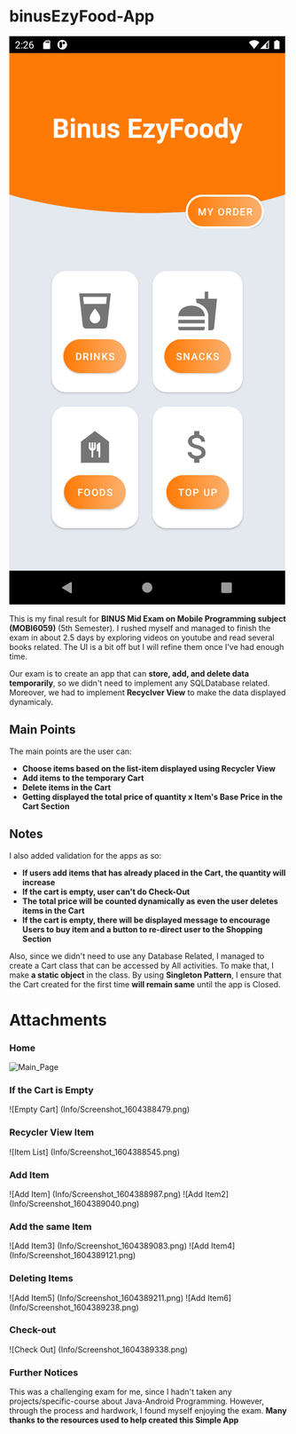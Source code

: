 # binusEzyFood-App

![Main_Page](Info/Screenshot_1604388414.png)

This is my final result for **BINUS Mid Exam on Mobile Programming subject (MOBI6059)** (5th Semester). I rushed myself and managed to finish the exam in about 2.5 days by exploring videos on youtube and read several books related. The UI is a bit off but I will refine them once I've had enough time.

Our exam is to create an app that can **store, add, and delete data temporarily**, so we didn't need to implement any SQLDatabase related. Moreover, we had to implement **Recyclver View** to make the data displayed dynamicaly.

## Main Points

The main points are the user can:
- **Choose items based on the list-item displayed using Recycler View**
- **Add items to the temporary Cart**
- **Delete items in the Cart**
- **Getting displayed the total price of quantity x Item's Base Price in the Cart Section**

## Notes

I also added validation for the apps as so:
- **If users add items that has already placed in the Cart, the quantity will increase**
- **If the cart is empty, user can't do Check-Out**
- **The total price will be counted dynamically as even the user deletes items in the Cart**
- **If the cart is empty, there will be displayed message to encourage Users to buy item and a button to re-direct user to the Shopping Section**

Also, since we didn't need to use any Database Related, I managed to create a Cart class that can be accessed by All activities. To make that, I make **a static object** in the class.
By using **Singleton Pattern**, I ensure that the Cart created for the first time **will remain same** until the app is Closed.

# Attachments

### Home

![Main_Page](Info/Screenshot_1604388414.png=300x)

### If the Cart is Empty

![Empty Cart] (Info/Screenshot_1604388479.png)

### Recycler View Item

![Item List] (Info/Screenshot_1604388545.png)

### Add Item

![Add Item] (Info/Screenshot_1604388987.png)
![Add Item2] (Info/Screenshot_1604389040.png)

### Add the same Item
![Add Item3] (Info/Screenshot_1604389083.png)
![Add Item4] (Info/Screenshot_1604389121.png)

### Deleting Items
![Add Item5] (Info/Screenshot_1604389211.png)
![Add Item6] (Info/Screenshot_1604389238.png)

### Check-out
![Check Out] (Info/Screenshot_1604389338.png)

### Further Notices
This was a challenging exam for me, since I hadn't taken any projects/specific-course about Java-Android Programming. However, through the process and hardwork, I found myself enjoying the exam. **Many thanks to the resources used to help created this Simple App**



